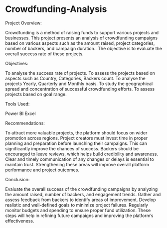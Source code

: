 # Crowdfunding-Analysis
Project Overview:

Crowdfunding is a method of raising funds to support various projects and businesses. This project presents an analysis of crowdfunding campaigns based on various aspects such as the amount raised, project categories, number of backers, and campaign duration.. The objective is to evaluate the overall success rate of these projects.

Objectives:

To analyse the success rate of projects.
To assess the projects based on aspects such as Country, Categories, Backers count.
To analyse the projects Yearly, Quarterly and Monthly basis.
To study the geographical spread and concentration of successful crowdfunding efforts.
To assess projects based on goal range.

Tools Used:

Power BI
Excel

Recommendations:

To attract more valuable projects, the platform should focus on wider promotion across regions. Project creators must invest time in proper planning and preparation before launching their campaigns. This can significantly improve the chances of success. Backers should be encouraged to leave reviews, which helps build credibility and awareness. Clear and timely communication of any changes or delays is essential to maintain trust. Strengthening these areas will improve overall platform performance and project outcomes.

Conclusion:

Evaluate the overall success of the crowdfunding campaigns by analyzing the amount raised, number of backers, and engagement trends. Gather and assess feedback from backers to identify areas of improvement. Develop realistic and well-defined goals to minimize project failures. Regularly monitor budgets and spending to ensure proper fund utilization. These steps will help in refining future campaigns and improving the platform’s effectiveness.








